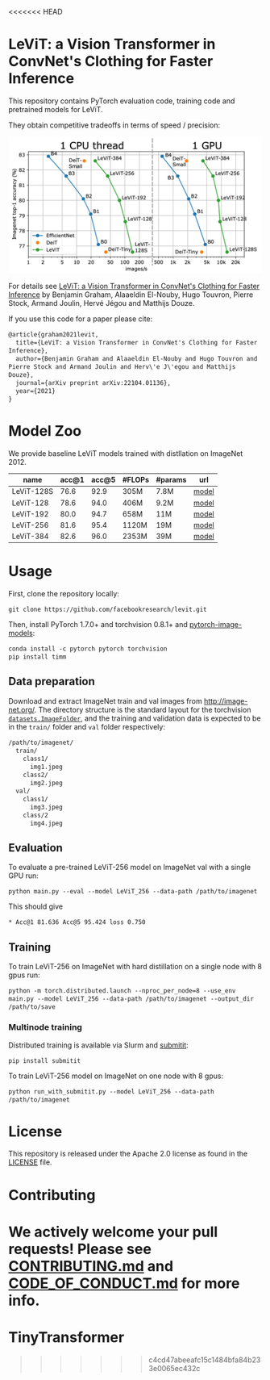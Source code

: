 <<<<<<< HEAD
# LeViT: a Vision Transformer in ConvNet's Clothing for Faster Inference

This repository contains PyTorch evaluation code, training code and pretrained models for LeViT.

They obtain competitive tradeoffs in terms of speed / precision: 

![LeViT](.github/levit.png)

For details see [LeViT: a Vision Transformer in ConvNet's Clothing for Faster Inference](https://arxiv.org/abs/2104.01136) by Benjamin Graham, Alaaeldin El-Nouby, Hugo Touvron, Pierre Stock, Armand Joulin, Hervé Jégou and Matthijs Douze.

If you use this code for a paper please cite:

```
@article{graham2021levit,
  title={LeViT: a Vision Transformer in ConvNet's Clothing for Faster Inference},
  author={Benjamin Graham and Alaaeldin El-Nouby and Hugo Touvron and Pierre Stock and Armand Joulin and Herv\'e J\'egou and Matthijs Douze},
  journal={arXiv preprint arXiv:22104.01136},
  year={2021}
}
```

# Model Zoo
  
We provide baseline LeViT  models trained with distllation on ImageNet 2012.
   

| name       | acc@1 | acc@5 | #FLOPs | #params | url                                                                   | 
| ---------- | ----- | ----- | ------ | ------- | --------------------------------------------------------------------- |
| LeViT-128S |  76.6 |  92.9 |   305M |    7.8M | [model](https://dl.fbaipublicfiles.com/LeViT/LeViT-128S-96703c44.pth) |
| LeViT-128  |  78.6 |  94.0 |   406M |    9.2M | [model](https://dl.fbaipublicfiles.com/LeViT/LeViT-128-b88c2750.pth)  |
| LeViT-192  |  80.0 |  94.7 |   658M |     11M | [model](https://dl.fbaipublicfiles.com/LeViT/LeViT-192-92712e41.pth)  |
| LeViT-256  |  81.6 |  95.4 |  1120M |     19M | [model](https://dl.fbaipublicfiles.com/LeViT/LeViT-256-13b5763e.pth)  |
| LeViT-384  |  82.6 |  96.0 |  2353M |     39M | [model](https://dl.fbaipublicfiles.com/LeViT/LeViT-384-9bdaf2e2.pth)  |


# Usage

First, clone the repository locally:
```
git clone https://github.com/facebookresearch/levit.git
```
Then, install PyTorch 1.7.0+ and torchvision 0.8.1+ and [pytorch-image-models](https://github.com/rwightman/pytorch-image-models):

```
conda install -c pytorch pytorch torchvision
pip install timm
```

## Data preparation

Download and extract ImageNet train and val images from http://image-net.org/.
The directory structure is the standard layout for the torchvision [`datasets.ImageFolder`](https://pytorch.org/docs/stable/torchvision/datasets.html#imagefolder), and the training and validation data is expected to be in the `train/` folder and `val` folder respectively:

```
/path/to/imagenet/
  train/
    class1/
      img1.jpeg
    class2/
      img2.jpeg
  val/
    class1/
      img3.jpeg
    class/2
      img4.jpeg
```

## Evaluation
To evaluate a pre-trained LeViT-256 model on ImageNet val with a single GPU run:
```
python main.py --eval --model LeViT_256 --data-path /path/to/imagenet
```
This should give
```
* Acc@1 81.636 Acc@5 95.424 loss 0.750
```


## Training
To train LeViT-256 on ImageNet with hard distillation on a single node with 8 gpus run:

```
python -m torch.distributed.launch --nproc_per_node=8 --use_env main.py --model LeViT_256 --data-path /path/to/imagenet --output_dir /path/to/save
```

### Multinode training

Distributed training is available via Slurm and [submitit](https://github.com/facebookincubator/submitit):

```
pip install submitit
```

To train LeViT-256 model on ImageNet on one node with 8 gpus:

```
python run_with_submitit.py --model LeViT_256 --data-path /path/to/imagenet
```

# License
This repository is released under the Apache 2.0 license as found in the [LICENSE](LICENSE) file.

# Contributing
We actively welcome your pull requests! Please see [CONTRIBUTING.md](.github/CONTRIBUTING.md) and [CODE_OF_CONDUCT.md](.github/CODE_OF_CONDUCT.md) for more info.
=======
# TinyTransformer
>>>>>>> c4cd47abeeafc15c1484bfa84b233e0065ec432c
